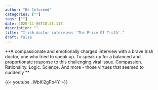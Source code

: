 ```yaml
---
author: "Be Informed"
categories: [""]
tags: [""]
date: 2020-11-06T18:31:11Z
description: ""
title: "Irish doctor interview: 'The Price Of Truth'."
draft: false
---
```


**A compassionate and emotionally charged interview with a brave Irish  doctor, one who tried to speak up. To speak up for a balanced and  proportionate response to this challenging viral issue. Compassion. Rationality. Logic. Science. And more - those virtues that  seemed to suddenly **

{{< youtube _WbKl2gPo4Y >}}

